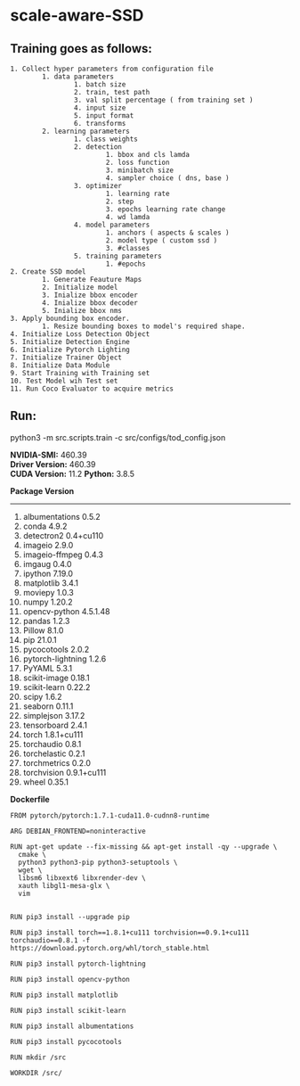 # scale-aware-SSD

Training goes as follows:
-------------------------
	1. Collect hyper parameters from configuration file
			1. data parameters
					1. batch size
					2. train, test path
					3. val split percentage ( from training set )
					4. input size
					5. input format
					6. transforms
			2. learning parameters
					1. class weights
					2. detection 
							1. bbox and cls lamda
							2. loss function
							3. minibatch size
							4. sampler choice ( dns, base ) 
					3. optimizer
							1. learning rate
							2. step
							3. epochs learning rate change
							4. wd lamda
					4. model parameters
							1. anchors ( aspects & scales )
							2. model type ( custom ssd )
							3. #classes 
					5. training parameters
							1. #epochs
	2. Create SSD model
			1. Generate Feauture Maps
			2. Initialize model
			3. Inialize bbox encoder
			4. Inialize bbox decoder
			5. Inialize bbox nms
	3. Apply bounding box encoder. 
			1. Resize bounding boxes to model's required shape.
	4. Initialize Loss Detection Object 
	5. Initialize Detection Engine
	6. Initialize Pytorch Lighting 
	7. Initialize Trainer Object
	8. Initialize Data Module
	9. Start Training with Training set
	10. Test Model wih Test set
	11. Run Coco Evaluator to acquire metrics

**Run:**
-------------------------
python3 -m src.scripts.train -c src/configs/tod_config.json

**NVIDIA-SMI:** 460.39       
**Driver Version:** 460.39       
**CUDA Version:** 11.2
**Python:** 3.8.5

**Package                Version**
---------------------- -------------------
1.  albumentations         0.5.2
2.  conda                  4.9.2
3.  detectron2             0.4+cu110
4.  imageio                2.9.0
5.  imageio-ffmpeg         0.4.3
6.  imgaug                 0.4.0
7.  ipython                7.19.0
8.  matplotlib             3.4.1
9.  moviepy                1.0.3
10.  numpy                  1.20.2
11.  opencv-python          4.5.1.48
12.  pandas                 1.2.3
13.  Pillow                 8.1.0
14.  pip                    21.0.1
15.  pycocotools            2.0.2
16.  pytorch-lightning      1.2.6
17.  PyYAML                 5.3.1
18.  scikit-image           0.18.1
19.  scikit-learn           0.22.2
20.  scipy                  1.6.2
21.  seaborn                0.11.1
22.  simplejson             3.17.2
23.  tensorboard            2.4.1
24.  torch                  1.8.1+cu111
25.  torchaudio             0.8.1
26.  torchelastic           0.2.1
27.  torchmetrics           0.2.0
28.  torchvision            0.9.1+cu111
29.  wheel                  0.35.1

**Dockerfile**
    
    FROM pytorch/pytorch:1.7.1-cuda11.0-cudnn8-runtime

    ARG DEBIAN_FRONTEND=noninteractive

    RUN apt-get update --fix-missing && apt-get install -qy --upgrade \
      cmake \
      python3 python3-pip python3-setuptools \
      wget \
      libsm6 libxext6 libxrender-dev \
      xauth libgl1-mesa-glx \
      vim


    RUN pip3 install --upgrade pip 

    RUN pip3 install torch==1.8.1+cu111 torchvision==0.9.1+cu111 torchaudio==0.8.1 -f https://download.pytorch.org/whl/torch_stable.html

    RUN pip3 install pytorch-lightning

    RUN pip3 install opencv-python

    RUN pip3 install matplotlib

    RUN pip3 install scikit-learn

    RUN pip3 install albumentations

    RUN pip3 install pycocotools

    RUN mkdir /src

    WORKDIR /src/
